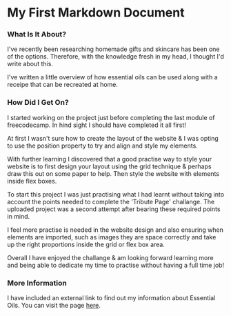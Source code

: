 # My First Markdown Document

### **What Is It About?**

I've recently been researching homemade gifts and skincare has been one of the options. Therefore, with the knowledge fresh in my head, I thought I'd write about this. 

I've written a little overview of how essential oils can be used along with a receipe that can be recreated at home. 

### **How Did I Get On?**

I started working on the project just before completing the last module of freecodecamp. In hind sight I should have completed it all first! 

 At first I wasn't sure how to create the layout of the website & I was opting to use the position property to try and align and style my elements. 

With further learning I discovered that a good practise way to style your website is to first design your layout using the grid technique & perhaps draw this out on some paper to help. Then style the website with elements inside flex boxes. 

To start this project I was just practising what I had learnt without taking into account the points needed to complete the 'Tribute Page' challange. The uploaded project was a second attempt after bearing these required points in mind.

I feel more practise is needed in the website design and also ensuring when elements are imported, such as images they are space correctly and take up the right proportions inside the grid or flex box area. 

Overall I have enjoyed the challange & am looking forward learning more and being able to dedicate my time to practise without having a full time job! 

### **More Information** 

I have included an external link to find out my information about Essential Oils. You can visit the page [here](https://www.healthline.com/health/essential-oils-for-skin#oily-skin).


